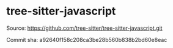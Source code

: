 # tree-sitter-javascript

Source: https://github.com/tree-sitter/tree-sitter-javascript.git

Commit sha: a92640f158c208ca3be28b560b838b2bd60e8eac
